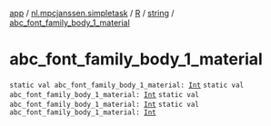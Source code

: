 [app](../../../index.md) / [nl.mpcjanssen.simpletask](../../index.md) / [R](../index.md) / [string](index.md) / [abc_font_family_body_1_material](.)

# abc_font_family_body_1_material

`static val abc_font_family_body_1_material: `[`Int`](https://kotlinlang.org/api/latest/jvm/stdlib/kotlin/-int/index.html)
`static val abc_font_family_body_1_material: `[`Int`](https://kotlinlang.org/api/latest/jvm/stdlib/kotlin/-int/index.html)
`static val abc_font_family_body_1_material: `[`Int`](https://kotlinlang.org/api/latest/jvm/stdlib/kotlin/-int/index.html)
`static val abc_font_family_body_1_material: `[`Int`](https://kotlinlang.org/api/latest/jvm/stdlib/kotlin/-int/index.html)